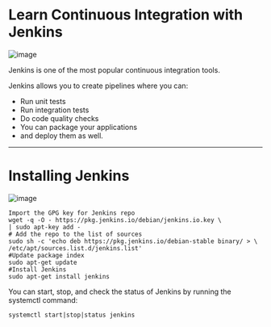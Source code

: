 # Learn Continuous Integration with Jenkins

![image](https://user-images.githubusercontent.com/107522496/215066697-d47d606d-79c8-4683-9a22-82ba4c955de9.png)

Jenkins is one of the most popular continuous integration tools.

Jenkins allows you to create pipelines where you can: 

* Run unit tests
* Run integration tests 
* Do code quality checks
* You can package your applications
* and deploy them as well.

---

# Installing Jenkins 

![image](https://user-images.githubusercontent.com/107522496/215070912-f8328447-0499-425c-8c91-01b981473d75.png)


```
Import the GPG key for Jenkins repo
wget -q -O - https://pkg.jenkins.io/debian/jenkins.io.key \
| sudo apt-key add -
# Add the repo to the list of sources
sudo sh -c 'echo deb https://pkg.jenkins.io/debian-stable binary/ > \
/etc/apt/sources.list.d/jenkins.list'
#Update package index
sudo apt-get update
#Install Jenkins
sudo apt-get install jenkins 
```
You can start, stop, and check the status of Jenkins by running the systemctl command:

```
systemctl start|stop|status jenkins
```


